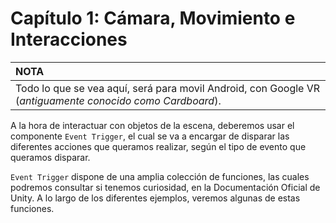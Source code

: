 # Capítulo 1: Cámara, Movimiento e Interacciones
| **NOTA** |
| :--- |
| Todo lo que se vea aquí, será para movil Android, con Google VR (*antiguamente conocido como Cardboard*).

A la hora de interactuar con objetos de la escena, deberemos usar el componente `Event Trigger`, el cual se va a encargar de disparar las diferentes acciones que queramos realizar, según el tipo de evento que queramos disparar.

`Event Trigger` dispone de una amplia colección de funciones, las cuales podremos consultar si tenemos curiosidad, en la Documentación Oficial de Unity. A lo largo de los diferentes ejemplos, veremos algunas de estas funciones.